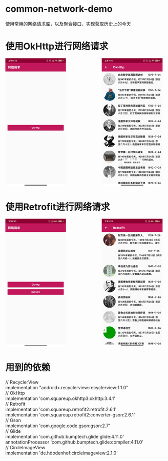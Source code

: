 # common-network-demo
使用常用的网络请求库，以及聚合接口，实现获取历史上的今天
# 使用OkHttp进行网络请求
<img src="https://github.com/sya233/common-network-demo/blob/master/%E8%BF%90%E8%A1%8C%E6%95%88%E6%9E%9C%E5%9B%BE/okhttp01.jpg" height="400" display=""/>&emsp;&emsp;&emsp;&emsp;&emsp;&emsp;&emsp;&emsp;<img src="https://github.com/sya233/common-network-demo/blob/master/%E8%BF%90%E8%A1%8C%E6%95%88%E6%9E%9C%E5%9B%BE/okhttp02.jpg" height="400"/>
# 使用Retrofit进行网络请求
<img src="https://github.com/sya233/common-network-demo/blob/master/%E8%BF%90%E8%A1%8C%E6%95%88%E6%9E%9C%E5%9B%BE/retrofit01.jpg" height="400" display=""/>&emsp;&emsp;&emsp;&emsp;&emsp;&emsp;&emsp;&emsp;<img src="https://github.com/sya233/common-network-demo/blob/master/%E8%BF%90%E8%A1%8C%E6%95%88%E6%9E%9C%E5%9B%BE/retrofit02.jpg" height="400"/>

# 用到的依赖
// RecyclerView  
implementation "androidx.recyclerview:recyclerview:1.1.0"  
// OkHttp  
implementation 'com.squareup.okhttp3:okhttp:3.4.1'  
// Retrofit  
implementation 'com.squareup.retrofit2:retrofit:2.6.1'  
implementation 'com.squareup.retrofit2:converter-gson:2.6.1'  
// Gson  
implementation 'com.google.code.gson:gson:2.7'  
// Glide  
implementation 'com.github.bumptech.glide:glide:4.11.0'  
annotationProcessor 'com.github.bumptech.glide:compiler:4.11.0'  
// CircleImageView  
implementation 'de.hdodenhof:circleimageview:2.1.0'  
